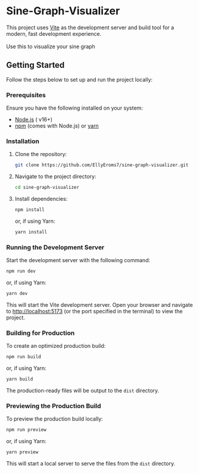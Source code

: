 # Sine-Graph-Visualizer

This project uses [Vite](https://vitejs.dev/) as the development server and build tool for a modern, fast development experience.\
\
Use this to visualize your sine graph

## Getting Started

Follow the steps below to set up and run the project locally:

### Prerequisites

Ensure you have the following installed on your system:

- [Node.js](https://nodejs.org/) ( v16+)
- [npm](https://www.npmjs.com/) (comes with Node.js) or [yarn](https://yarnpkg.com/)

### Installation

1. Clone the repository:

   ```bash
   git clone https://github.com/EllyEroms7/sine-graph-visualizer.git
   ```

2. Navigate to the project directory:

   ```bash
   cd sine-graph-visualizer
   ```

3. Install dependencies:

   ```bash
   npm install
   ```

   or, if using Yarn:

   ```bash
   yarn install
   ```

### Running the Development Server

Start the development server with the following command:

```bash
npm run dev
```

or, if using Yarn:

```bash
yarn dev
```

This will start the Vite development server. Open your browser and navigate to [http://localhost:5173](http://localhost:5173) (or the port specified in the terminal) to view the project.

### Building for Production

To create an optimized production build:

```bash
npm run build
```

or, if using Yarn:

```bash
yarn build
```

The production-ready files will be output to the `dist` directory.

### Previewing the Production Build

To preview the production build locally:

```bash
npm run preview
```

or, if using Yarn:

```bash
yarn preview
```

This will start a local server to serve the files from the `dist` directory.



